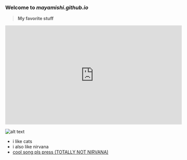 ### Welcome to *mayamishi.github.io*

>**My favorite stuff**

<iframe width="560" height="315" src="https://www.youtube.com/embed/fregObNcHC8" title="YouTube video player" frameborder="0" allow="accelerometer; autoplay; clipboard-write; encrypted-media; gyroscope; picture-in-picture" allowfullscreen></iframe>








![alt text](https://i.pinimg.com/originals/fe/28/74/fe287411625f7479c70af661af595f96.jpg)


- i like cats
- i also like nirvana
- [cool song pls press (TOTALLY NOT NIRVANA)](https://youtu.be/ZpiEunhVs9o)
